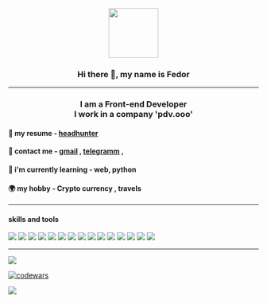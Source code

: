 
<div id="header" align="center">
  <img src="https://media.giphy.com/media/lP8xu5t2DLGG045H8F/giphy.gif" width="100"/>
</div>
<div>
<h3 align="center">Hi there 👋, my name is Fedor</h3>
</div>
<hr>

<h3 align="center">
  I am a Front-end Developer
   <br/>
  I work in a company 'pdv.ooo'
</h3>




<h4 align="left">🏢 my resume - <a href="https://ulyanovsk.hh.ru/resume/9577af45ff0b5f99e10039ed1f556c33637875" target="_blank">headhunter</a></h4>
<h4 align="left">💬 contact me - <a href="mailto:bostbotbeet@gmail.com">gmail</a> , <a href="https://t.me/+79867359659" target="_blank">telegramm</a> , 

     
</h4>
<h4 align="left">🌱 i'm currently learning - web, python</h4>

<h4 align="left">🌍 my hobby - Crypto currency , travels </h4>
<hr>

<h4 align="left">skills and tools</h4>

<div float="left">
  <img src="https://img.shields.io/badge/html5-%23E34F26.svg?style=for-the-badge&logo=html5&logoColor=white"/>
  <img src="https://img.shields.io/badge/Pug-FFF?style=for-the-badge&logo=pug&logoColor=A86454"/>
  <img src="https://img.shields.io/badge/css3-%231572B6.svg?style=for-the-badge&logo=css3&logoColor=white"/>
  <img src="https://img.shields.io/badge/SASS-hotpink.svg?style=for-the-badge&logo=SASS&logoColor=white"/>
  <img src="https://img.shields.io/badge/less-2B4C80?style=for-the-badge&logo=less&logoColor=white"/>
  <img src="https://img.shields.io/badge/javascript-%23323330.svg?style=for-the-badge&logo=javascript&logoColor=%23F7DF1E"/>
  <img display="inline-block" src="https://img.shields.io/badge/react-%2320232a.svg?style=for-the-badge&logo=react&logoColor=%2361DAFB"/>
  <img src="https://img.shields.io/badge/redux-%23593d88.svg?style=for-the-badge&logo=redux&logoColor=white"/>
  <img src="https://img.shields.io/badge/yarn-%232C8EBB.svg?style=for-the-badge&logo=yarn&logoColor=white"/>
  <img src="https://img.shields.io/badge/NPM-%23000000.svg?style=for-the-badge&logo=npm&logoColor=white"/>
  <img src="https://img.shields.io/badge/Linux-FCC624?style=for-the-badge&logo=linux&logoColor=black"/>
  <img src="https://img.shields.io/badge/GULP-%23CF4647.svg?style=for-the-badge&logo=gulp&logoColor=white"/>
  <img src="https://img.shields.io/badge/git-%23F05033.svg?style=for-the-badge&logo=git&logoColor=white"/>
  <img src="https://img.shields.io/badge/gitlab-%23181717.svg?style=for-the-badge&logo=gitlab&logoColor=white"/>
  <img src="https://img.shields.io/badge/bitbucket-%230047B3.svg?style=for-the-badge&logo=bitbucket&logoColor=white"/>
</div>

<hr>

<div float="left">

![](https://github-profile-summary-cards.vercel.app/api/cards/profile-details?username=Fedor73&theme=solarized_dark)
 
[![codewars](https://www.codewars.com/users/bostbotbeet@gmail.com/badges/micro)](https://www.codewars.com/users/bostbotbeet@gmail.com) 

</div>

![](https://komarev.com/ghpvc/?username=Fedor73)
